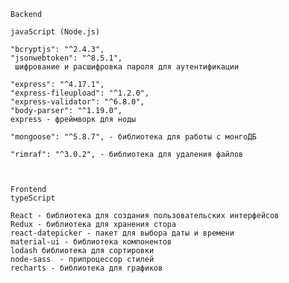     Backend

    javaScript (Node.js)

    "bcryptjs": "^2.4.3",
    "jsonwebtoken": "^8.5.1",
     шифрование и расшифровка пароля для аутентификации

    "express": "^4.17.1",
    "express-fileupload": "^1.2.0",
    "express-validator": "^6.8.0",
    "body-parser": "^1.19.0",
    express - фреймворк для ноды

    "mongoose": "^5.8.7", - библиотека для работы с монгоДБ

    "rimraf": "^3.0.2", - библиотека для удаления файлов



    Frontend
    typeScript

    React - библиотека для создания пользовательских интерфейсов
    Redux - библиотека для хранения стора
    react-datepicker - пакет для выбора даты и времени
    material-ui - библиотека компонентов
    lodash библиотека для сортировки
    node-sass  - припроцессор стилей
    recharts - библиотека для графиков
